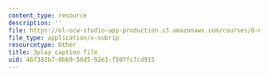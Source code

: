 ```yaml
---
content_type: resource
description: ''
file: https://ol-ocw-studio-app-production.s3.amazonaws.com/courses/8-04-quantum-physics-i-spring-2016/46f382b78bb956d592e1f507fc7cd915_Ot9OjT34gkA.vtt
file_type: application/x-subrip
resourcetype: Other
title: 3play caption file
uid: 46f382b7-8bb9-56d5-92e1-f507fc7cd915
---
```

